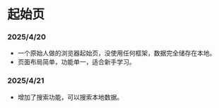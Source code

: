 # 起始页

### 2025/4/20

- 一个原始人做的浏览器起始页，没使用任何框架，数据完全储存在本地。
- 页面布局简单，功能单一，适合新手学习。

### 2025/4/21

- 增加了搜索功能，可以搜索本地数据。
